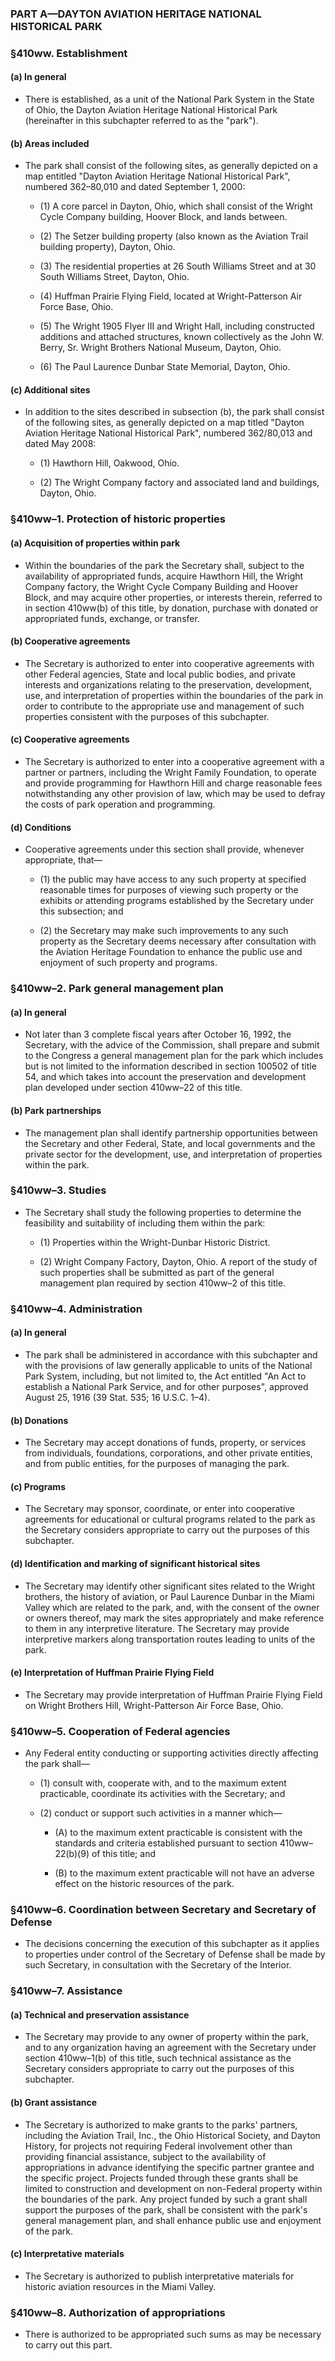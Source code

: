### PART A—DAYTON AVIATION HERITAGE NATIONAL HISTORICAL PARK

### §410ww. Establishment
#### (a) In general
* There is established, as a unit of the National Park System in the State of Ohio, the Dayton Aviation Heritage National Historical Park (hereinafter in this subchapter referred to as the "park").

#### (b) Areas included
* The park shall consist of the following sites, as generally depicted on a map entitled "Dayton Aviation Heritage National Historical Park", numbered 362–80,010 and dated September 1, 2000:

  * (1) A core parcel in Dayton, Ohio, which shall consist of the Wright Cycle Company building, Hoover Block, and lands between.

  * (2) The Setzer building property (also known as the Aviation Trail building property), Dayton, Ohio.

  * (3) The residential properties at 26 South Williams Street and at 30 South Williams Street, Dayton, Ohio.

  * (4) Huffman Prairie Flying Field, located at Wright-Patterson Air Force Base, Ohio.

  * (5) The Wright 1905 Flyer III and Wright Hall, including constructed additions and attached structures, known collectively as the John W. Berry, Sr. Wright Brothers National Museum, Dayton, Ohio.

  * (6) The Paul Laurence Dunbar State Memorial, Dayton, Ohio.

#### (c) Additional sites
* In addition to the sites described in subsection (b), the park shall consist of the following sites, as generally depicted on a map titled "Dayton Aviation Heritage National Historical Park", numbered 362/80,013 and dated May 2008:

  * (1) Hawthorn Hill, Oakwood, Ohio.

  * (2) The Wright Company factory and associated land and buildings, Dayton, Ohio.

### §410ww–1. Protection of historic properties
#### (a) Acquisition of properties within park
* Within the boundaries of the park the Secretary shall, subject to the availability of appropriated funds, acquire Hawthorn Hill, the Wright Company factory, the Wright Cycle Company Building and Hoover Block, and may acquire other properties, or interests therein, referred to in section 410ww(b) of this title, by donation, purchase with donated or appropriated funds, exchange, or transfer.

#### (b) Cooperative agreements
* The Secretary is authorized to enter into cooperative agreements with other Federal agencies, State and local public bodies, and private interests and organizations relating to the preservation, development, use, and interpretation of properties within the boundaries of the park in order to contribute to the appropriate use and management of such properties consistent with the purposes of this subchapter.

#### (c) Cooperative agreements
* The Secretary is authorized to enter into a cooperative agreement with a partner or partners, including the Wright Family Foundation, to operate and provide programming for Hawthorn Hill and charge reasonable fees notwithstanding any other provision of law, which may be used to defray the costs of park operation and programming.

#### (d) Conditions
* Cooperative agreements under this section shall provide, whenever appropriate, that—

  * (1) the public may have access to any such property at specified reasonable times for purposes of viewing such property or the exhibits or attending programs established by the Secretary under this subsection; and

  * (2) the Secretary may make such improvements to any such property as the Secretary deems necessary after consultation with the Aviation Heritage Foundation to enhance the public use and enjoyment of such property and programs.

### §410ww–2. Park general management plan
#### (a) In general
* Not later than 3 complete fiscal years after October 16, 1992, the Secretary, with the advice of the Commission, shall prepare and submit to the Congress a general management plan for the park which includes but is not limited to the information described in section 100502 of title 54, and which takes into account the preservation and development plan developed under section 410ww–22 of this title.

#### (b) Park partnerships
* The management plan shall identify partnership opportunities between the Secretary and other Federal, State, and local governments and the private sector for the development, use, and interpretation of properties within the park.

### §410ww–3. Studies
* The Secretary shall study the following properties to determine the feasibility and suitability of including them within the park:

  * (1) Properties within the Wright-Dunbar Historic District.

  * (2) Wright Company Factory, Dayton, Ohio. A report of the study of such properties shall be submitted as part of the general management plan required by section 410ww–2 of this title.

### §410ww–4. Administration
#### (a) In general
* The park shall be administered in accordance with this subchapter and with the provisions of law generally applicable to units of the National Park System, including, but not limited to, the Act entitled "An Act to establish a National Park Service, and for other purposes", approved August 25, 1916 (39 Stat. 535; 16 U.S.C. 1–4).

#### (b) Donations
* The Secretary may accept donations of funds, property, or services from individuals, foundations, corporations, and other private entities, and from public entities, for the purposes of managing the park.

#### (c) Programs
* The Secretary may sponsor, coordinate, or enter into cooperative agreements for educational or cultural programs related to the park as the Secretary considers appropriate to carry out the purposes of this subchapter.

#### (d) Identification and marking of significant historical sites
* The Secretary may identify other significant sites related to the Wright brothers, the history of aviation, or Paul Laurence Dunbar in the Miami Valley which are related to the park, and, with the consent of the owner or owners thereof, may mark the sites appropriately and make reference to them in any interpretive literature. The Secretary may provide interpretive markers along transportation routes leading to units of the park.

#### (e) Interpretation of Huffman Prairie Flying Field
* The Secretary may provide interpretation of Huffman Prairie Flying Field on Wright Brothers Hill, Wright-Patterson Air Force Base, Ohio.

### §410ww–5. Cooperation of Federal agencies
* Any Federal entity conducting or supporting activities directly affecting the park shall—

  * (1) consult with, cooperate with, and to the maximum extent practicable, coordinate its activities with the Secretary; and

  * (2) conduct or support such activities in a manner which—

    * (A) to the maximum extent practicable is consistent with the standards and criteria established pursuant to section 410ww–22(b)(9) of this title; and

    * (B) to the maximum extent practicable will not have an adverse effect on the historic resources of the park.

### §410ww–6. Coordination between Secretary and Secretary of Defense
* The decisions concerning the execution of this subchapter as it applies to properties under control of the Secretary of Defense shall be made by such Secretary, in consultation with the Secretary of the Interior.

### §410ww–7. Assistance
#### (a) Technical and preservation assistance
* The Secretary may provide to any owner of property within the park, and to any organization having an agreement with the Secretary under section 410ww–1(b) of this title, such technical assistance as the Secretary considers appropriate to carry out the purposes of this subchapter.

#### (b) Grant assistance
* The Secretary is authorized to make grants to the parks' partners, including the Aviation Trail, Inc., the Ohio Historical Society, and Dayton History, for projects not requiring Federal involvement other than providing financial assistance, subject to the availability of appropriations in advance identifying the specific partner grantee and the specific project. Projects funded through these grants shall be limited to construction and development on non-Federal property within the boundaries of the park. Any project funded by such a grant shall support the purposes of the park, shall be consistent with the park's general management plan, and shall enhance public use and enjoyment of the park.

#### (c) Interpretative materials
* The Secretary is authorized to publish interpretative materials for historic aviation resources in the Miami Valley.

### §410ww–8. Authorization of appropriations
* There is authorized to be appropriated such sums as may be necessary to carry out this part.
